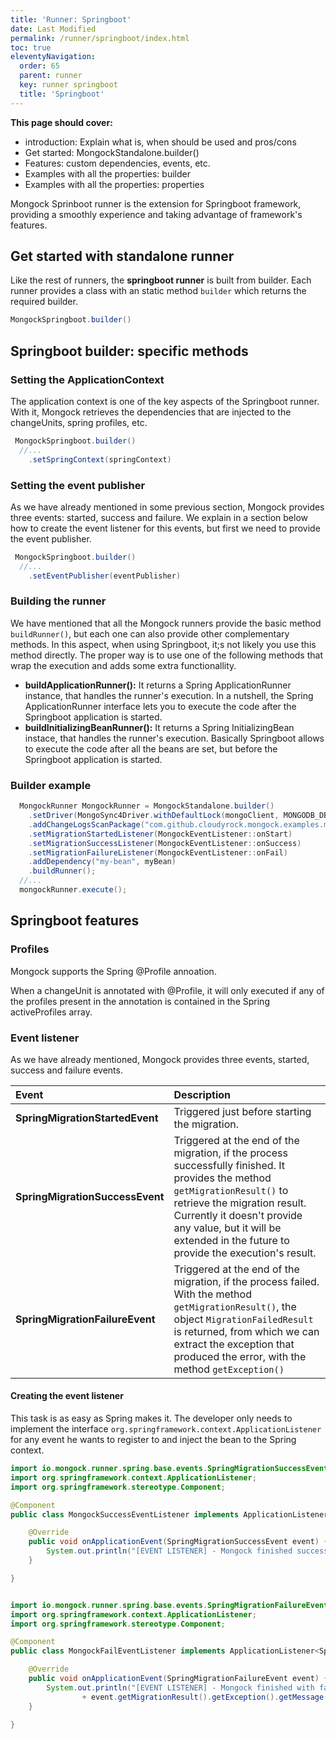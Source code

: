 ```yaml
---
title: 'Runner: Springboot' 
date: Last Modified 
permalink: /runner/springboot/index.html
toc: true
eleventyNavigation:
  order: 65 
  parent: runner
  key: runner springboot
  title: 'Springboot'
---
```



<div class="tip">
<b>This page should cover: </b>
<ul>
  <li>introduction: Explain what is, when should be used and pros/cons</li>
  <li>Get started: MongockStandalone.builder()</li>
  <li>Features: custom dependencies, events, etc.</li>
  <li>Examples with all the properties: builder</li>
  <li>Examples with all the properties: properties</li>
</ul>
</div>
Mongock Sprinboot runner is the extension for Springboot framework, providing a smoothly experience and taking advantage of framework's features. 



## Get started with standalone runner

Like the rest of runners, the **springboot runner** is built from builder. Each runner provides a class with an static method `builder` which returns the required builder.

```java
MongockSpringboot.builder()
```

## Springboot builder: specific methods
### Setting the ApplicationContext
The application context is one of the key aspects of the Springboot runner. With it, Mongock retrieves the dependencies that are injected to the changeUnits, spring profiles, etc. 
```java 
 MongockSpringboot.builder()
  //...
    .setSpringContext(springContext)
``` 
### Setting the event publisher
As we have already mentioned in some previous section, Mongock provides three events: started, success and failure. We explain in a section below how to create the event listener for this events, but first we need to provide the event publisher.
```java 
 MongockSpringboot.builder()
  //...
    .setEventPublisher(eventPublisher)
``` 

### Building the runner

We have mentioned that all the Mongock runners provide the basic method `buildRunner()`, but each one can also provide other complementary methods. In this aspect, when using Springboot, it;s not likely you use this method directly. The proper way is to use one of the following methods that wrap the execution and adds some extra functionallity.

- **buildApplicationRunner():** It returns a Spring ApplicationRunner instance, that handles the runner's execution. In a nutshell, the Spring ApplicationRunner interface lets you to execute the code after the Springboot application is started. 
- **buildInitializingBeanRunner():** It returns a Spring InitializingBean instace, that handles the runner's execution. Basically Springboot allows to execute the code after all the beans are set, but before the Springboot application is started.


### Builder example
```java
  MongockRunner MongockRunner = MongockStandalone.builder()
    .setDriver(MongoSync4Driver.withDefaultLock(mongoClient, MONGODB_DB_NAME))
    .addChangeLogsScanPackage("com.github.cloudyrock.mongock.examples.migration")
    .setMigrationStartedListener(MongockEventListener::onStart)
    .setMigrationSuccessListener(MongockEventListener::onSuccess)
    .setMigrationFailureListener(MongockEventListener::onFail)
    .addDependency("my-bean", myBean)
    .buildRunner();
  //...
  mongockRunner.execute();
```

## Springboot features

### Profiles

Mongock supports the Spring @Profile annoation. 

When a changeUnit is annotated with @Profile, it will only executed if any of the profiles present in the annotation is contained in the Spring activeProfiles array.


### Event listener

As we have already mentioned, Mongock provides three events, started, success and failure events.



| Event                           | Description                                  | 
| :------------------------------ |:---------------------------------------------|
| **SpringMigrationStartedEvent** | Triggered just before starting the migration.|
| **SpringMigrationSuccessEvent** | Triggered at the end of the migration, if the process successfully finished. It provides the method `getMigrationResult()` to retrieve the migration result. Currently it doesn't provide any value, but it will be extended in the future to provide the execution's result.|
| **SpringMigrationFailureEvent** | Triggered at the end of the migration, if the process failed. With the method `getMigrationResult()`, the object `MigrationFailedResult` is returned, from which we can extract the exception that produced the error, with the method `getException()` |


#### Creating the event listener
This task is as easy as Spring makes it. The developer only needs to implement the interface `org.springframework.context.ApplicationListener` for any event he wants to register to and inject the bean to the Spring context.

```java
import io.mongock.runner.spring.base.events.SpringMigrationSuccessEvent;
import org.springframework.context.ApplicationListener;
import org.springframework.stereotype.Component;

@Component
public class MongockSuccessEventListener implements ApplicationListener<SpringMigrationSuccessEvent> {

    @Override
    public void onApplicationEvent(SpringMigrationSuccessEvent event) {
        System.out.println("[EVENT LISTENER] - Mongock finished successfully");
    }

}
```

```java 

import io.mongock.runner.spring.base.events.SpringMigrationFailureEvent;
import org.springframework.context.ApplicationListener;
import org.springframework.stereotype.Component;

@Component
public class MongockFailEventListener implements ApplicationListener<SpringMigrationFailureEvent> {

    @Override
    public void onApplicationEvent(SpringMigrationFailureEvent event) {
        System.out.println("[EVENT LISTENER] - Mongock finished with failures: " 
                + event.getMigrationResult().getException().getMessage());
    }

}

```




